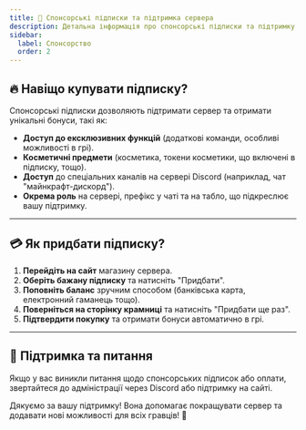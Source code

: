 ```yaml
---
title: 💎 Спонсорські підписки та підтримка сервера
description: Детальна інформація про спонсорські підписки та підтримку сервера
sidebar:
  label: Спонсорство
  order: 2
---
```


## 🔥 Навіщо купувати підписку?
Спонсорські підписки дозволяють підтримати сервер та отримати унікальні бонуси, такі як:
- **Доступ до ексклюзивних функцій** (додаткові команди, особливі можливості в грі).
- **Косметичні предмети** (косметика, токени косметики, що включені в підписку, тощо).
- **Доступ** до спеціальних каналів на сервері Discord (наприклад, чат "майнкрафт-дискорд"). 
- **Окрема роль** на сервері, префікс у чаті та на табло, що підкреслює вашу підтримку.

---

## 💳 Як придбати підписку?
1. **Перейдіть на сайт** магазину сервера.
2. **Оберіть бажану підписку** та натисніть "Придбати".
3. **Поповніть баланс** зручним способом (банківська карта, електронний гаманець тощо).
4. **Поверніться на сторінку крамниці** та натисніть "Придбати ще раз".
5. **Підтвердити покупку** та отримати бонуси автоматично в грі.

---

## 📩 Підтримка та питання
Якщо у вас виникли питання щодо спонсорських підписок або оплати, звертайтеся до адміністрації через Discord або підтримку на сайті.

Дякуємо за вашу підтримку! Вона допомагає покращувати сервер та додавати нові можливості для всіх гравців! 🚀
